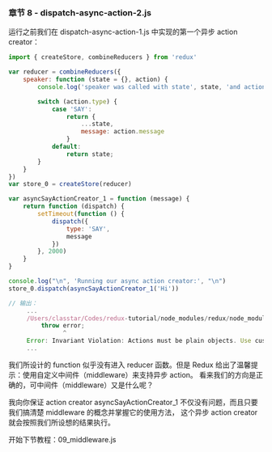 ### 章节 8 - dispatch-async-action-2.js

 运行之前我们在 dispatch-async-action-1.js 中实现的第一个异步 action creator：

```js
import { createStore, combineReducers } from 'redux'

var reducer = combineReducers({
    speaker: function (state = {}, action) {
        console.log('speaker was called with state', state, 'and action', action)

        switch (action.type) {
            case 'SAY':
                return {
                    ...state,
                    message: action.message
                }
            default:
                return state;
        }
    }
})
var store_0 = createStore(reducer)

var asyncSayActionCreator_1 = function (message) {
    return function (dispatch) {
        setTimeout(function () {
            dispatch({
                type: 'SAY',
                message
            })
        }, 2000)
    }
}

console.log("\n", 'Running our async action creator:', "\n")
store_0.dispatch(asyncSayActionCreator_1('Hi'))

// 输出：
     ...
     /Users/classtar/Codes/redux-tutorial/node_modules/redux/node_modules/invariant/invariant.js:51
         throw error;
               ^
     Error: Invariant Violation: Actions must be plain objects. Use custom middleware for async actions.
     ...

```

 我们所设计的 function 似乎没有进入 reducer 函数。但是 Redux 给出了温馨提示：使用自定义中间件（middleware）来支持异步 action。
 看来我们的方向是正确的，可中间件（middleware）又是什么呢？

 我向你保证 action creator asyncSayActionCreator_1 不仅没有问题，而且只要我们搞清楚 middleware 的概念并掌握它的使用方法，
 这个异步 action creator 就会按照我们所设想的结果执行。

 开始下节教程：09_middleware.js
